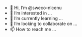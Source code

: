 - 👋 Hi, I’m @sweco-nlcenu
- 👀 I’m interested in ...
- 🌱 I’m currently learning ...
- 💞️ I’m looking to collaborate on ...
- 📫 How to reach me ...

<!---
sweco-nlcenu/sweco-nlcenu is a ✨ special ✨ repository because its `README.md` (this file) appears on your GitHub profile.
You can click the Preview link to take a look at your changes.
--->
